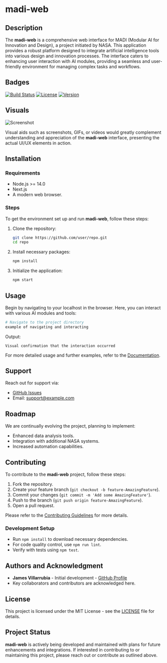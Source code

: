 # madi-web

## Description

The **madi-web** is a comprehensive web interface for MADI (Modular AI for Innovation and Design), a project initiated by NASA. This application provides a robust platform designed to integrate artificial intelligence tools into various design and innovation processes. The interface caters to enhancing user interaction with AI modules, providing a seamless and user-friendly environment for managing complex tasks and workflows.

## Badges

[![Build Status](https://img.shields.io/badge/build-passing-brightgreen)](https://shields.io)
[![License](https://img.shields.io/badge/license-MIT-blue)](LICENSE)
[![Version](https://img.shields.io/badge/version-1.0.0-orange)](https://github.com/user/repo/releases)

## Visuals

![Screenshot](link-to-screenshot.png)

Visual aids such as screenshots, GIFs, or videos would greatly complement understanding and appreciation of the **madi-web** interface, presenting the actual UI/UX elements in action.

## Installation

### Requirements

- Node.js >= 14.0
- Next.js
- A modern web browser.

### Steps

To get the environment set up and run **madi-web**, follow these steps:

1. Clone the repository:
   ```bash
   git clone https://github.com/user/repo.git
   cd repo
   ```
2. Install necessary packages:
   ```bash
   npm install
   ```
3. Initialize the application:
   ```bash
   npm start
   ```

## Usage

Begin by navigating to your localhost in the browser. Here, you can interact with various AI modules and tools:

```bash
# Navigate to the project directory
example of navigating and interacting
```

Output:

```
Visual confirmation that the interaction occurred
```

For more detailed usage and further examples, refer to the [Documentation](link-to-documentation).

## Support

Reach out for support via:

- [GitHub Issues](https://github.com/user/repo/issues)
- Email: [support@example.com](mailto:support@example.com)

## Roadmap

We are continually evolving the project, planning to implement:

- Enhanced data analysis tools.
- Integration with additional NASA systems.
- Increased automation capabilities.

## Contributing

To contribute to the **madi-web** project, follow these steps:

1. Fork the repository.
2. Create your feature branch (`git checkout -b feature-AmazingFeature`).
3. Commit your changes (`git commit -m 'Add some AmazingFeature'`).
4. Push to the branch (`git push origin feature-AmazingFeature`).
5. Open a pull request.

Please refer to the [Contributing Guidelines](CONTRIBUTING.md) for more details.

### Development Setup

- Run `npm install` to download necessary dependencies.
- For code quality control, use `npm run lint`.
- Verify with tests using `npm test`.

## Authors and Acknowledgment

- **James Villarrubia** - Initial development - [GitHub Profile](https://github.com/author)
- Key collaborators and contributors are acknowledged here.

## License

This project is licensed under the MIT License - see the [LICENSE](LICENSE) file for details.

## Project Status

**madi-web** is actively being developed and maintained with plans for future enhancements and integrations. If interested in contributing to or maintaining this project, please reach out or contribute as outlined above.

